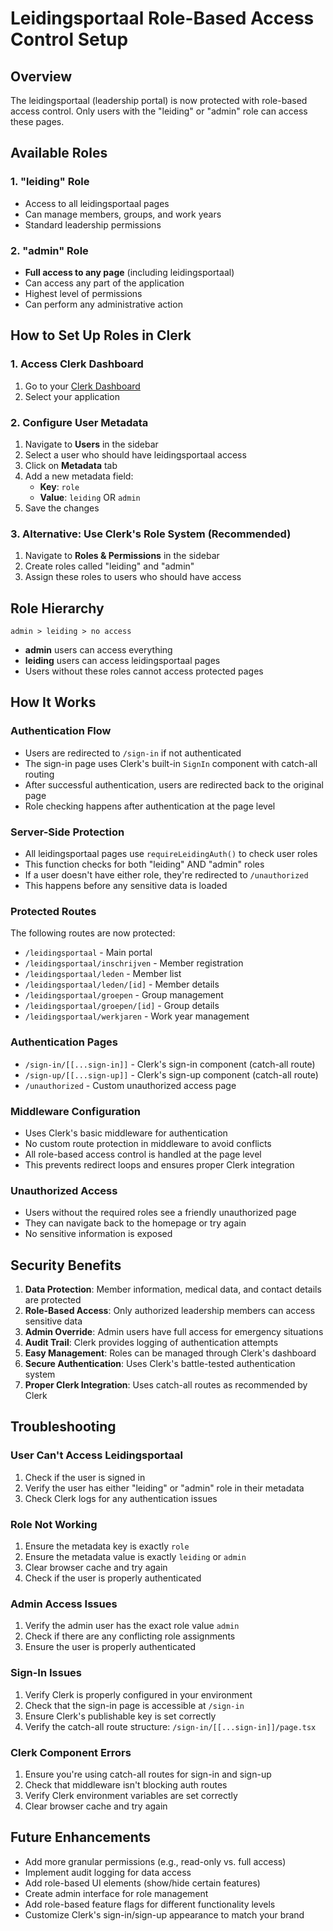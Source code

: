 # Leidingsportaal Role-Based Access Control Setup

## Overview

The leidingsportaal (leadership portal) is now protected with role-based access control. Only users with the "leiding" or "admin" role can access these pages.

## Available Roles

### 1. "leiding" Role
- Access to all leidingsportaal pages
- Can manage members, groups, and work years
- Standard leadership permissions

### 2. "admin" Role
- **Full access to any page** (including leidingsportaal)
- Can access any part of the application
- Highest level of permissions
- Can perform any administrative action

## How to Set Up Roles in Clerk

### 1. Access Clerk Dashboard
1. Go to your [Clerk Dashboard](https://dashboard.clerk.com)
2. Select your application

### 2. Configure User Metadata
1. Navigate to **Users** in the sidebar
2. Select a user who should have leidingsportaal access
3. Click on **Metadata** tab
4. Add a new metadata field:
   - **Key**: `role`
   - **Value**: `leiding` OR `admin`
5. Save the changes

### 3. Alternative: Use Clerk's Role System (Recommended)
1. Navigate to **Roles & Permissions** in the sidebar
2. Create roles called "leiding" and "admin"
3. Assign these roles to users who should have access

## Role Hierarchy

```
admin > leiding > no access
```

- **admin** users can access everything
- **leiding** users can access leidingsportaal pages
- Users without these roles cannot access protected pages

## How It Works

### Authentication Flow
- Users are redirected to `/sign-in` if not authenticated
- The sign-in page uses Clerk's built-in `SignIn` component with catch-all routing
- After successful authentication, users are redirected back to the original page
- Role checking happens after authentication at the page level

### Server-Side Protection
- All leidingsportaal pages use `requireLeidingAuth()` to check user roles
- This function checks for both "leiding" AND "admin" roles
- If a user doesn't have either role, they're redirected to `/unauthorized`
- This happens before any sensitive data is loaded

### Protected Routes
The following routes are now protected:
- `/leidingsportaal` - Main portal
- `/leidingsportaal/inschrijven` - Member registration
- `/leidingsportaal/leden` - Member list
- `/leidingsportaal/leden/[id]` - Member details
- `/leidingsportaal/groepen` - Group management
- `/leidingsportaal/groepen/[id]` - Group details
- `/leidingsportaal/werkjaren` - Work year management

### Authentication Pages
- `/sign-in/[[...sign-in]]` - Clerk's sign-in component (catch-all route)
- `/sign-up/[[...sign-up]]` - Clerk's sign-up component (catch-all route)
- `/unauthorized` - Custom unauthorized access page

### Middleware Configuration
- Uses Clerk's basic middleware for authentication
- No custom route protection in middleware to avoid conflicts
- All role-based access control is handled at the page level
- This prevents redirect loops and ensures proper Clerk integration

### Unauthorized Access
- Users without the required roles see a friendly unauthorized page
- They can navigate back to the homepage or try again
- No sensitive information is exposed

## Security Benefits

1. **Data Protection**: Member information, medical data, and contact details are protected
2. **Role-Based Access**: Only authorized leadership members can access sensitive data
3. **Admin Override**: Admin users have full access for emergency situations
4. **Audit Trail**: Clerk provides logging of authentication attempts
5. **Easy Management**: Roles can be managed through Clerk's dashboard
6. **Secure Authentication**: Uses Clerk's battle-tested authentication system
7. **Proper Clerk Integration**: Uses catch-all routes as recommended by Clerk

## Troubleshooting

### User Can't Access Leidingsportaal
1. Check if the user is signed in
2. Verify the user has either "leiding" or "admin" role in their metadata
3. Check Clerk logs for any authentication issues

### Role Not Working
1. Ensure the metadata key is exactly `role`
2. Ensure the metadata value is exactly `leiding` or `admin`
3. Clear browser cache and try again
4. Check if the user is properly authenticated

### Admin Access Issues
1. Verify the admin user has the exact role value `admin`
2. Check if there are any conflicting role assignments
3. Ensure the user is properly authenticated

### Sign-In Issues
1. Verify Clerk is properly configured in your environment
2. Check that the sign-in page is accessible at `/sign-in`
3. Ensure Clerk's publishable key is set correctly
4. Verify the catch-all route structure: `/sign-in/[[...sign-in]]/page.tsx`

### Clerk Component Errors
1. Ensure you're using catch-all routes for sign-in and sign-up
2. Check that middleware isn't blocking auth routes
3. Verify Clerk environment variables are set correctly
4. Clear browser cache and try again

## Future Enhancements

- Add more granular permissions (e.g., read-only vs. full access)
- Implement audit logging for data access
- Add role-based UI elements (show/hide certain features)
- Create admin interface for role management
- Add role-based feature flags for different functionality levels
- Customize Clerk's sign-in/sign-up appearance to match your brand 